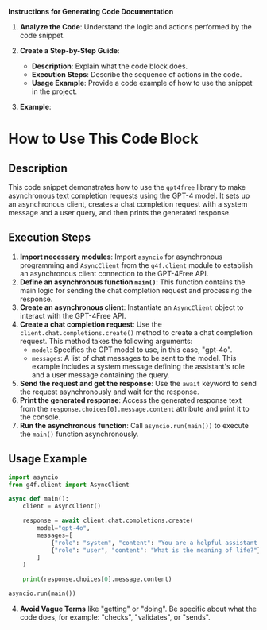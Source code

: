**Instructions for Generating Code Documentation**

1. **Analyze the Code**: Understand the logic and actions performed by the code snippet.

2. **Create a Step-by-Step Guide**:
    - **Description**: Explain what the code block does.
    - **Execution Steps**: Describe the sequence of actions in the code.
    - **Usage Example**: Provide a code example of how to use the snippet in the project.

3. **Example**:

How to Use This Code Block
=========================================================================================

Description
-------------------------
This code snippet demonstrates how to use the `gpt4free` library to make asynchronous text completion requests using the GPT-4 model. It sets up an asynchronous client, creates a chat completion request with a system message and a user query, and then prints the generated response.

Execution Steps
-------------------------
1. **Import necessary modules**: Import `asyncio` for asynchronous programming and `AsyncClient` from the `g4f.client` module to establish an asynchronous client connection to the GPT-4Free API.
2. **Define an asynchronous function `main()`**: This function contains the main logic for sending the chat completion request and processing the response.
3. **Create an asynchronous client**: Instantiate an `AsyncClient` object to interact with the GPT-4Free API.
4. **Create a chat completion request**: Use the `client.chat.completions.create()` method to create a chat completion request. This method takes the following arguments:
    - `model`: Specifies the GPT model to use, in this case, "gpt-4o".
    - `messages`: A list of chat messages to be sent to the model. This example includes a system message defining the assistant's role and a user message containing the query.
5. **Send the request and get the response**: Use the `await` keyword to send the request asynchronously and wait for the response. 
6. **Print the generated response**: Access the generated response text from the `response.choices[0].message.content` attribute and print it to the console.
7. **Run the asynchronous function**: Call `asyncio.run(main())` to execute the `main()` function asynchronously.

Usage Example
-------------------------

```python
import asyncio
from g4f.client import AsyncClient

async def main():
    client = AsyncClient()

    response = await client.chat.completions.create(
        model="gpt-4o",
        messages=[
            {"role": "system", "content": "You are a helpful assistant."},
            {"role": "user", "content": "What is the meaning of life?"}
        ]
    )

    print(response.choices[0].message.content)

asyncio.run(main())
```

4. **Avoid Vague Terms** like "getting" or "doing". Be specific about what the code does, for example: "checks", "validates", or "sends".